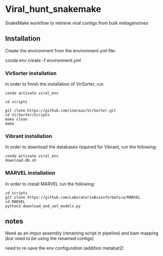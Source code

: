 # Viral_hunt_snakemake
SnakeMake workflow to retrieve viral contigs from bulk metagenomes

## Installation
Create the environment from the environment.yml file:

conda env create -f environment.yml

### VirSorter installation
In order to finish the installation of VirSorter, run

```
conda activate viral_env

cd scripts

git clone https://github.com/simroux/VirSorter.git
cd VirSorter/Scripts
make clean
make

```

### Vibrant installation
In order to download the databases required for Vibrant, run the following:

```
conda activate viral_env
download-db.sh
```

### MARVEL installation
In order to install MARVEL run the following:

```
cd scripts
git clone https://github.com/LaboratorioBioinformatica/MARVEL
cd MARVEL 
python3 download_and_set_models.py
```
           
## notes
Need as an imput assembly (renaming script in pipeline) and bam mapping (but need to be using the renamed contigs)

need to re-save the env configuration (addition metabat2)




